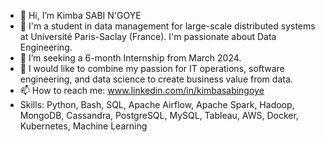 - 👋 Hi, I’m Kimba SABI N'GOYE
- 👀 I'm a student in data management for large-scale distributed systems at Université Paris-Saclay (France). I'm passionate about Data Engineering.
- 🌱 I’m seeking a 6-month Internship from March 2024.
- 💞️  I would like to combine my passion for IT operations, software engineering, and data science to create business value from data.
- 📫 How to reach me: www.linkedin.com/in/kimbasabingoye
- Skills: Python, Bash, SQL, Apache Airflow, Apache Spark, Hadoop, MongoDB, Cassandra, PostgreSQL, MySQL, Tableau, AWS, Docker, Kubernetes, Machine Learning

<!---
sabingoyek/sabingoyek is a ✨ special ✨ repository because its `README.md` (this file) appears on your GitHub profile.
You can click the Preview link to take a look at your changes.
--->

